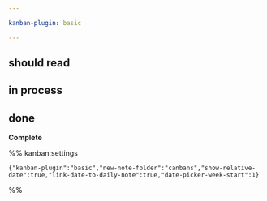 ```yaml
---

kanban-plugin: basic

---
```


## should read



## in process



## done

**Complete**




%% kanban:settings
```
{"kanban-plugin":"basic","new-note-folder":"canbans","show-relative-date":true,"link-date-to-daily-note":true,"date-picker-week-start":1}
```
%%